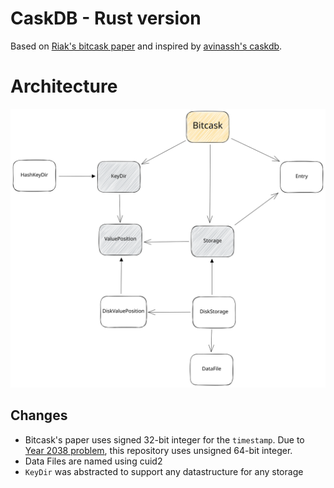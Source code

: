 # CaskDB - Rust version

Based on [Riak's bitcask paper](https://riak.com/assets/bitcask-intro.pdf) and inspired by [avinassh's caskdb](https://github.com/avinassh/py-caskdb).

# Architecture

<img src="docs/architecture.svg"/>

## Changes

- Bitcask's paper uses signed 32-bit integer for the `timestamp`. Due to [Year 2038 problem](https://en.wikipedia.org/wiki/Year_2038_problem), this repository uses unsigned 64-bit integer.
- Data Files are named using cuid2
- `KeyDir` was abstracted to support any datastructure for any storage
